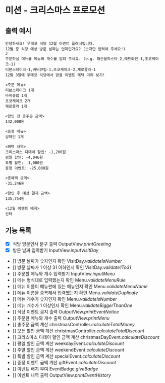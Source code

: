 # 미션 - 크리스마스 프로모션

## 출력 예시

```
안녕하세요! 우테코 식당 12월 이벤트 플래너입니다.
12월 중 식당 예상 방문 날짜는 언제인가요? (숫자만 입력해 주세요!)
3
주문하실 메뉴를 메뉴와 개수를 알려 주세요. (e.g. 해산물파스타-2,레드와인-1,초코케이크-1)
티본스테이크-1,바비큐립-1,초코케이크-2,제로콜라-1
12월 3일에 우테코 식당에서 받을 이벤트 혜택 미리 보기!
 
<주문 메뉴>
티본스테이크 1개
바비큐립 1개
초코케이크 2개
제로콜라 1개
 
<할인 전 총주문 금액>
142,000원
 
<증정 메뉴>
샴페인 1개
 
<혜택 내역>
크리스마스 디데이 할인: -1,200원
평일 할인: -4,046원
특별 할인: -1,000원
증정 이벤트: -25,000원
 
<총혜택 금액>
-31,246원
 
<할인 후 예상 결제 금액>
135,754원
 
<12월 이벤트 배지>
산타
```

## 기능 목록

- [X] 식당 방문인사 문구 출력 OutputView.*printGreeting*
- [X] 방문 날짜 입력받기 InputView.*inputVisitDay*
- [] 방문 날짜가 숫자인지 확인 VisitDay.*validateIsNumber*
- [] 방문 날짜가 1 이상 31 이하인지 확인 VisitDay.*validate1To31*
- [] 주문할 메뉴와 개수 입력받기 InputView.*inputMenu*
- [] 메뉴 형식대로 입력했는지 확인 Menu.*validateMenuRule*
- [] 메뉴 이름이 메뉴판에 있는 메뉴인지 확인 Menu.*validateMenuName*
- [] 메뉴 이름을 중복해서 입력했는지 확인 Menu.*validateDuplicate*
- [] 메뉴 개수가 숫자인지 확인 Menu.*validateIsNumber*
- [] 메뉴 개수가 1 이상인지 확인 Menu.*validateBiggerThanOne*
- [] 식당 이벤트 공지 출력 OutputView.*printEventNotice*
- [] 주문한 메뉴와 개수 출력 OutputView.*printMenu*
- [] 총주문 금액 계산 christmasController.*calculateTotalMoney*
- [] 모든 할인 금액 계산 christmasController.*calculateTotalDiscount*
- [] 크리스마스 디데이 할인 금액 계산 christmasDayEvent.*calculateDiscount*
- [] 평일 할인 금액 계산 weekdayEvent.*calculateDiscount*
- [] 주말 할인 금액 계산 weekendEvent.*calculateDiscount*
- [] 특별 할인 금액 계산 specialEvent.*calculateDiscount*
- [] 증정 이벤트 금액 계산 giftEvent.*calculateDiscount*
- [] 이벤트 배지 부여 EventBadge.*giveBadge*
- [] 이벤트 내역 출력 OutputView.*printEventHistory*
















